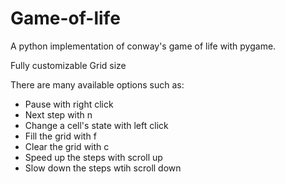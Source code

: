# Game-of-life

A python implementation of conway's game of life with pygame.

Fully customizable Grid size

There are many available options such as:
  - Pause with right click
  - Next step with n
  - Change a cell's state with left click
  - Fill the grid with f
  - Clear the grid with c
  - Speed up the steps with scroll up
  - Slow down the steps wtih scroll down
